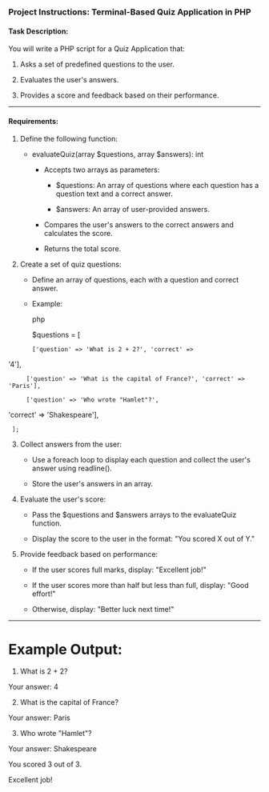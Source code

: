### Project Instructions: Terminal-Based Quiz Application in PHP

#### Task Description:

You will write a PHP script for a Quiz Application that:

1. Asks a set of predefined questions to the user.

2. Evaluates the user's answers.

3. Provides a score and feedback based on their performance.

---

#### Requirements:

1. Define the following function:

   - evaluateQuiz(array $questions, array $answers): int  

     - Accepts two arrays as parameters:

       - $questions: An array of questions where each question has a question text and a correct answer.

       - $answers: An array of user-provided answers.

     - Compares the user's answers to the correct answers and calculates the score.

     - Returns the total score.

2. Create a set of quiz questions:

   - Define an array of questions, each with a question and correct answer.

   - Example:  

     php

     $questions = [

         ['question' => 'What is 2 + 2?', 'correct' => 

'4'],

         ['question' => 'What is the capital of France?', 'correct' => 'Paris'],

         ['question' => 'Who wrote "Hamlet"?',

'correct' => 'Shakespeare'],

     ];

     

3. Collect answers from the user:

   - Use a foreach loop to display each question and collect the user's answer using readline().

   - Store the user's answers in an array.

4. Evaluate the user's score:

   - Pass the $questions and $answers arrays to the evaluateQuiz function.

   - Display the score to the user in the format: "You scored X out of Y."  

5. Provide feedback based on performance:

   - If the user scores full marks, display: "Excellent job!"

   - If the user scores more than half but less than full, display: "Good effort!"

   - Otherwise, display: "Better luck next time!"

---

# Example Output:

1. What is 2 + 2?

Your answer: 4

2. What is the capital of France?

Your answer: Paris

3. Who wrote "Hamlet"?

Your answer: Shakespeare

You scored 3 out of 3.

Excellent job!
